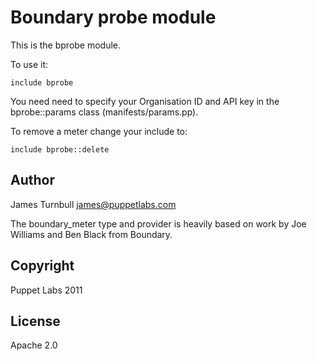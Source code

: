 Boundary probe module
===

This is the bprobe module.

To use it:

    include bprobe

You need need to specify your Organisation ID and API key in the bprobe::params
class (manifests/params.pp).

To remove a meter change your include to:

    include bprobe::delete

Author
---

James Turnbull <james@puppetlabs.com>

The boundary_meter type and provider is heavily based on work by Joe Williams and Ben Black from Boundary.

Copyright
---

Puppet Labs 2011

License
---

Apache 2.0


